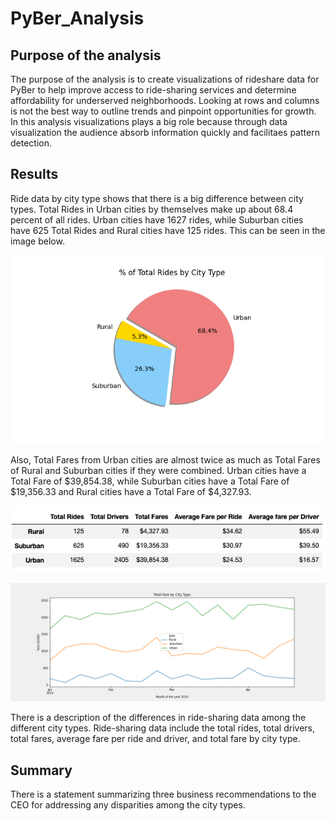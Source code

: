 # PyBer_Analysis

## Purpose of the analysis
The purpose of the analysis is to create visualizations of rideshare data for PyBer to help improve access to ride-sharing services and determine affordability for underserved neighborhoods. Looking at rows and columns is not the best way to outline trends and pinpoint opportunities for growth. In this analysis visualizations plays a big role because through data visualization the audience absorb information quickly and facilitaes pattern detection.

## Results

Ride data by city type shows that there is a big difference between city types. Total Rides in Urban cities by themselves make up about 68.4 percent of all rides. Urban cities have 1627 rides, while Suburban cities have 625 Total Rides and Rural cities have 125 rides. This can be seen in the image below.

![Pie chart for Total Rides by City Type](./analysis/Fig6.png)

Also, Total Fares from Urban cities are almost twice as much as Total Fares of Rural and Suburban cities if they were combined. Urban cities have a Total Fare of $39,854.38, while Suburban cities have a Total Fare of $19,356.33 and Rural cities have a Total Fare of $4,327.93. 

![Ride Sharing by Type](./analysis/Ride_Sharing_By_Type.png)


![Pyber Fare Summary](./analysis/Pyber_fare_summary.png)


There is a description of the differences in ride-sharing data among the different city types. Ride-sharing data include the total rides, total drivers, total fares, average fare per ride and driver, and total fare by city type.

## Summary
There is a statement summarizing three business recommendations to the CEO for addressing any disparities among the city types.